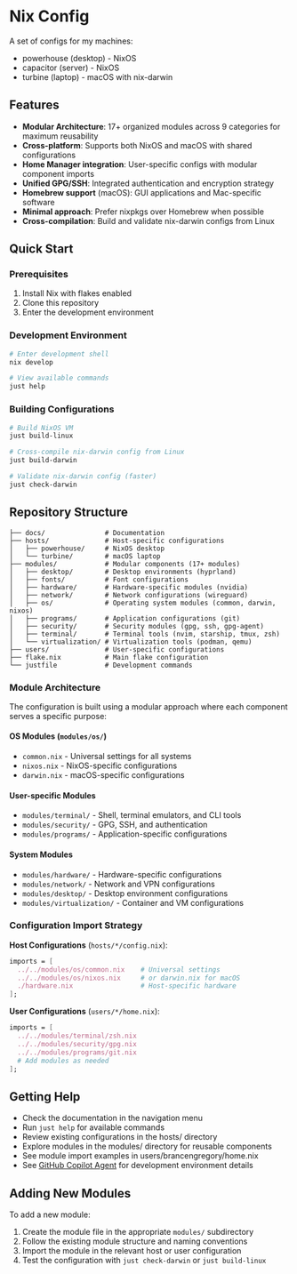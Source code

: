 # Nix Config

A set of configs for my machines:

- powerhouse (desktop) - NixOS
- capacitor (server) - NixOS
- turbine (laptop) - macOS with nix-darwin

## Features

- **Modular Architecture**: 17+ organized modules across 9 categories for maximum reusability
- **Cross-platform**: Supports both NixOS and macOS with shared configurations
- **Home Manager integration**: User-specific configs with modular component imports
- **Unified GPG/SSH**: Integrated authentication and encryption strategy
- **Homebrew support** (macOS): GUI applications and Mac-specific software
- **Minimal approach**: Prefer nixpkgs over Homebrew when possible
- **Cross-compilation**: Build and validate nix-darwin configs from Linux

## Quick Start

### Prerequisites

1. Install Nix with flakes enabled
2. Clone this repository
3. Enter the development environment

### Development Environment

```bash
# Enter development shell
nix develop

# View available commands
just help
```

### Building Configurations

```bash
# Build NixOS VM
just build-linux

# Cross-compile nix-darwin config from Linux
just build-darwin

# Validate nix-darwin config (faster)
just check-darwin
```

## Repository Structure

```
├── docs/               # Documentation
├── hosts/              # Host-specific configurations
│   ├── powerhouse/     # NixOS desktop
│   └── turbine/        # macOS laptop
├── modules/            # Modular components (17+ modules)
│   ├── desktop/        # Desktop environments (hyprland)
│   ├── fonts/          # Font configurations
│   ├── hardware/       # Hardware-specific modules (nvidia)
│   ├── network/        # Network configurations (wireguard)
│   ├── os/             # Operating system modules (common, darwin, nixos)
│   ├── programs/       # Application configurations (git)
│   ├── security/       # Security modules (gpg, ssh, gpg-agent)
│   ├── terminal/       # Terminal tools (nvim, starship, tmux, zsh)
│   └── virtualization/ # Virtualization tools (podman, qemu)
├── users/              # User-specific configurations
├── flake.nix           # Main flake configuration
└── justfile            # Development commands
```

### Module Architecture

The configuration is built using a modular approach where each component serves a specific purpose:

#### OS Modules (`modules/os/`)
- `common.nix` - Universal settings for all systems
- `nixos.nix` - NixOS-specific configurations
- `darwin.nix` - macOS-specific configurations

#### User-specific Modules
- `modules/terminal/` - Shell, terminal emulators, and CLI tools
- `modules/security/` - GPG, SSH, and authentication
- `modules/programs/` - Application-specific configurations

#### System Modules
- `modules/hardware/` - Hardware-specific configurations
- `modules/network/` - Network and VPN configurations
- `modules/desktop/` - Desktop environment configurations
- `modules/virtualization/` - Container and VM configurations

### Configuration Import Strategy

**Host Configurations** (`hosts/*/config.nix`):
```nix
imports = [
  ../../modules/os/common.nix    # Universal settings
  ../../modules/os/nixos.nix     # or darwin.nix for macOS
  ./hardware.nix                 # Host-specific hardware
];
```

**User Configurations** (`users/*/home.nix`):
```nix
imports = [
  ../../modules/terminal/zsh.nix
  ../../modules/security/gpg.nix
  ../../modules/programs/git.nix
  # Add modules as needed
];
```

## Getting Help

- Check the documentation in the navigation menu
- Run `just help` for available commands
- Review existing configurations in the hosts/ directory
- Explore modules in the modules/ directory for reusable components
- See module import examples in users/brancengregory/home.nix
- See [GitHub Copilot Agent](./COPILOT_AGENT.md) for development environment details

## Adding New Modules

To add a new module:

1. Create the module file in the appropriate `modules/` subdirectory
2. Follow the existing module structure and naming conventions
3. Import the module in the relevant host or user configuration
4. Test the configuration with `just check-darwin` or `just build-linux`